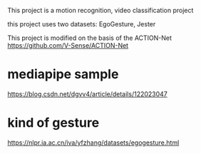 This project is a motion recognition, video classification project

this project uses two datasets: EgoGesture, Jester


This project is modified on the basis of the ACTION-Net  https://github.com/V-Sense/ACTION-Net

# mediapipe sample 
https://blog.csdn.net/dgvv4/article/details/122023047

# kind of gesture
https://nlpr.ia.ac.cn/iva/yfzhang/datasets/egogesture.html